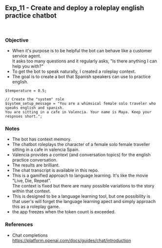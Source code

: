 ## Exp_11 - Create and deploy a roleplay english practice chatbot
<br>

### Objective

- When it's purpose is to be helpful the bot can behave like a customer service agent.<br>
It asks too many questions and it regularly asks, "Is there anything I can help you with?"
- To get the bot to speak naturally, I created a roleplay context. 
- The goal is to create a bot that Spanish speakers can use to practice english.

```
$temperature = 0.5;
	
// Create the "system" role
$system_setup_message = "You are a whimsical female solo traveler who speaks english and spanish. 
You are sitting in a cafe in Valencia. Your name is Maya. Keep your respnses short.";

```


### Notes
- The bot has context memory.
- The chatbot roleplays the character of a female solo female traveller sitting in a cafe in valencia Spain. 
- Valencia provides a context (and conversation topics) for the english practice conversation.
- The results are brilliant.
- The chat transcript is available in this repo.
- This is a gamified approach to language learning. It's like the movie "Live, Die, Repeat".<br>
The context is fixed but there are many possible variations to the story within that context.
- This is designed to be a language learning tool, but one possibility is that user's will forget the language learning apect and simply approach this as a roleplay game.
- the app freezes when the token count is exceeded.

### References

- Chat completions<br>
https://platform.openai.com/docs/guides/chat/introduction
